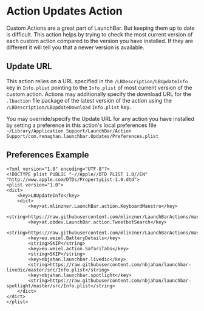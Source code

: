 # Action Updates Action

Custom Actions are a great part of LaunchBar. But keeping them up to date is difficult. This action helps by trying to check the most current version of each custom action compared to the version you have installed. If they are different it will tell you that a newer version is available.

## Update URL
This action relies on a URL specified in the `/LBDescription/LBUpdateInfo` key in `Info.plist` pointing to the `Info.plist` of most current version of the custom action.
Actions may additionally specify the download URL for the `.lbaction` file package of the latest version of the action using the `/LBDescription/LBUpdateDownload` `Info.plist` key.

You may override/specify the Update URL for any action you have installed by setting a preference in this action's local preferences file 
`~/Library/Application Support/LaunchBar/Action Support/com.renaghan.launchbar.Updates/Preferences.plist`

## Preferences Example

```
<?xml version="1.0" encoding="UTF-8"?>
<!DOCTYPE plist PUBLIC "-//Apple//DTD PLIST 1.0//EN" "http://www.apple.com/DTDs/PropertyList-1.0.dtd">
<plist version="1.0">
<dict>
	<key>LBUpdateInfo</key>
	<dict>
		<key>at.mlinzner.LaunchBar.action.KeyboardMaestro</key>
		<string>https://raw.githubusercontent.com/mlinzner/LaunchBarActions/master/actions/Keyboard%20Maestro/Keyboard%20Maestro%20Macros.lbaction/Contents/Info.plist</string>
		<key>at.obdev.LaunchBar.action.TweetbotSearch</key>
		<string>https://raw.githubusercontent.com/mlinzner/LaunchBarActions/master/actions/Tweetbot%20Search/Tweetbot%20Search.lbaction/Contents/Info.plist</string>
		<key>eu.weiel.BatteryDetails</key>
		<string>SKIP</string>
		<key>eu.weiel.action.SafariTabs</key>
		<string>SKIP</string>
		<key>nbjahan.launchbar.livedic</key>
		<string>https://raw.githubusercontent.com/nbjahan/launchbar-livedic/master/src/Info.plist</string>
		<key>nbjahan.launchbar.spotlight</key>
		<string>https://raw.githubusercontent.com/nbjahan/launchbar-spotlight/master/src/Info.plist</string>
	</dict>
</dict>
</plist>
```